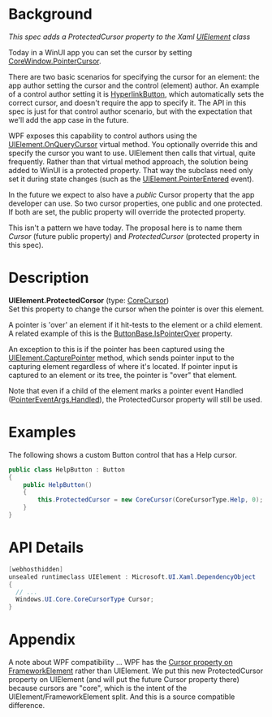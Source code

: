 
# Background
_This spec adds a ProtectedCursor property to the Xaml [UIElement](https://docs.microsoft.com/uwp/api/Windows.UI.Xaml.UIElement) class_

Today in a WinUI app you can set the cursor by setting [CoreWindow.PointerCursor](https://docs.microsoft.com/uwp/api/Windows.UI.Core.CoreWindow.PointerCursor). 

There are two basic scenarios for specifying the cursor for an element: the app author setting the cursor and the control (element) author. An example of a control author setting it is [HyperlinkButton](http://msdn.microsoft.com/library/Microsoft.UI.Xaml.Controls.HyperlinkButton), which automatically sets the correct cursor, and doesn't require the app to specify it. The API in this spec is just for that control author scenario, but with the expectation that we'll add the app case in the future.

WPF exposes this capability to control authors using the [UIElement.OnQueryCursor](https://docs.microsoft.com/dotnet/api/System.Windows.UIElement.OnQueryCursor) virtual method. You optionally override this and specify the cursor you want to use. UIElement then calls that virtual, quite frequently. Rather than that virtual method approach, the solution being added to WinUI is a protected property. That way the subclass need only set it during state changes (such as the [UIElement.PointerEntered](https://docs.microsoft.com/uwp/api/Windows.UI.Xaml.UIElement.PointerEntered) event).

In the future we expect to also have a _public_ Cursor property that the app developer can use. So two cursor properties, one public and one protected. If both are set, the public property will override the protected property.

This isn't a pattern we have today. The proposal here is to name them *Cursor* (future public property) and *ProtectedCursor* (protected property in this spec).

# Description

**UIElement.ProtectedCorsor** (type: [CoreCursor](https://docs.microsoft.com/uwp/api/Windows.UI.Core.CoreCursor))  
Set this property to change the cursor when the pointer is over this element.

A pointer is 'over' an element if it hit-tests to the element or a child element. A related example of this is the [ButtonBase.IsPointerOver](https://docs.microsoft.com/uwp/api/Windows.UI.Xaml.Controls.Primitives.ButtonBase.IsPointerOver) property.

An exception to this is if the pointer has been captured using the [UIElement.CapturePointer](https://docs.microsoft.com/uwp/api/Windows.UI.Xaml.UIElement.CapturePointer) method, which sends pointer input to the capturing element regardless of where it's located. If pointer input is captured to an element or its tree, the pointer is "over" that element.

Note that even if a child of the element marks a pointer event Handled ([PointerEventArgs.Handled](https://docs.microsoft.com/uwp/api/Windows.UI.Core.PointerEventArgs.Handled)), the ProtectedCursor property will still be used.

# Examples

The following shows a custom Button control that has a Help cursor.

```cs
public class HelpButton : Button
{
    public HelpButton()
    {
        this.ProtectedCursor = new CoreCursor(CoreCursorType.Help, 0);
    }
}
```

# API Details

```cs
[webhosthidden]
unsealed runtimeclass UIElement : Microsoft.UI.Xaml.DependencyObject
{
  // ...
  Windows.UI.Core.CoreCursorType Cursor;
}
```

# Appendix

A note about WPF compatibility ... WPF has the [Cursor property on FrameworkElement](https://docs.microsoft.com/dotnet/api/System.Windows.FrameworkElement.Cursor) rather than UIElement. We put this new ProtectedCursor property on UIElement (and will put the future Cursor property there) because cursors are "core", which is the intent of the UIElement/FrameworkElement split. And this is a source compatible difference.
